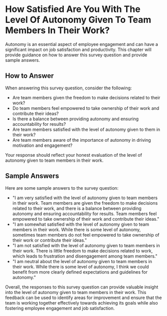 How Satisfied Are You With The Level Of Autonomy Given To Team Members In Their Work?
============================================================================================================

Autonomy is an essential aspect of employee engagement and can have a significant impact on job satisfaction and productivity. This chapter will provide guidance on how to answer this survey question and provide sample answers.

How to Answer
-------------

When answering this survey question, consider the following:

* Are team members given the freedom to make decisions related to their work?
* Do team members feel empowered to take ownership of their work and contribute their ideas?
* Is there a balance between providing autonomy and ensuring accountability for results?
* Are team members satisfied with the level of autonomy given to them in their work?
* Are team members aware of the importance of autonomy in driving motivation and engagement?

Your response should reflect your honest evaluation of the level of autonomy given to team members in their work.

Sample Answers
--------------

Here are some sample answers to the survey question:

* "I am very satisfied with the level of autonomy given to team members in their work. Team members are given the freedom to make decisions related to their work, and there is a balance between providing autonomy and ensuring accountability for results. Team members feel empowered to take ownership of their work and contribute their ideas."
* "I am somewhat satisfied with the level of autonomy given to team members in their work. While there is some level of autonomy, sometimes team members do not feel empowered to take ownership of their work or contribute their ideas."
* "I am not satisfied with the level of autonomy given to team members in their work. There is little freedom to make decisions related to work, which leads to frustration and disengagement among team members."
* "I am neutral about the level of autonomy given to team members in their work. While there is some level of autonomy, I think we could benefit from more clearly defined expectations and guidelines for autonomy."

Overall, the responses to this survey question can provide valuable insight into the level of autonomy given to team members in their work. This feedback can be used to identify areas for improvement and ensure that the team is working together effectively towards achieving its goals while also fostering employee engagement and job satisfaction.
